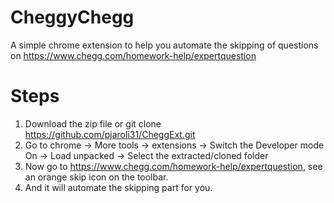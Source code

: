 # CheggyChegg
A simple chrome extension to help you automate the skipping of questions on
https://www.chegg.com/homework-help/expertquestion

# Steps

1. Download the zip file or git clone https://github.com/pjaroli31/CheggExt.git
2. Go to chrome -> More tools -> extensions -> Switch the Developer mode On -> Load unpacked -> Select the extracted/cloned folder
3. Now go to https://www.chegg.com/homework-help/expertquestion, see an orange skip icon on the toolbar.
4. And it will automate the skipping part for you. 

